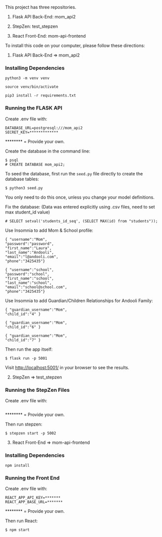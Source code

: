 This project has three repositories.

1. Flask API Back-End: mom_api2

2. StepZen: test_stepzen

3. React Front-End: mom-api-frontend

To install this code on your computer, please follow these directions:

1. Flask API Back-End => mom_api2

### Installing Dependencies

```
python3 -m venv venv
```
```
source venv/bin/activate
```
```
pip3 install -r requirements.txt
```

### Running the FLASK API

Create .env file with:
```
DATABASE_URL=postgresql:///mom_api2
SECRET_KEY=*************
```
******** = Provide your own.

Create the database in the command line:
```
$ psql
# CREATE DATABASE mom_api2;
```

To seed the database, first run the `seed.py` file directly to create the database tables:
```
$ python3 seed.py
```
You only need to do this once, unless you change your model definitions.

Fix the database: (Data was entered explicitly using .csv files, need to set max student_id value)
```
# SELECT setval('students_id_seq', (SELECT MAX(id) from "students"));
```

Use Insomnia to add Mom & School profile:
```
{ "username":"Mom",
"password":"password",
"first_name":"Laura",
"last_name":"Andooli",
"email":"l@andooli.com",
"phone":"3425435"}

{ "username":"school",
"password":"school",
"first_name":"school",
"last_name":"school",
"email":"school@school.com",
"phone":"3425435"}
```

Use Insomnia to add Guardian/Children Relationships for Andooli Family:
```
{ "guardian_username":"Mom",
"child_id":"4" }

{ "guardian_username":"Mom",
"child_id":"6" }

{ "guardian_username":"Mom",
"child_id":"7" }
```

Then run the app itself:

```
$ flask run -p 5001
```

Visit [http://localhost:5001/](http://localhost:5001/) in your browser to see the results.

2. StepZen => test_stepzen

### Running the StepZen Files

Create .env file with:
```

```
******** = Provide your own.

Then run stepzen:

```
$ stepzen start -p 5002
```

3. React Front-End => mom-api-frontend

### Installing Dependencies

```
npm install
```

### Running the Front End

Create .env file with:
```
REACT_APP_API_KEY=*******
REACT_APP_BASE_URL=*******
```
******** = Provide your own.

Then run React:

```
$ npm start
```
